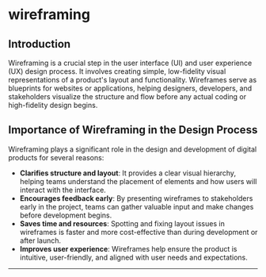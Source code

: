 # wireframing

## Introduction

Wireframing is a crucial step in the user interface (UI) and user experience (UX) design process. It involves creating simple, low-fidelity visual representations of a product's layout and functionality. Wireframes serve as blueprints for websites or applications, helping designers, developers, and stakeholders visualize the structure and flow before any actual coding or high-fidelity design begins.

## Importance of Wireframing in the Design Process

Wireframing plays a significant role in the design and development of digital products for several reasons:

- **Clarifies structure and layout**: It provides a clear visual hierarchy, helping teams understand the placement of elements and how users will interact with the interface.
- **Encourages feedback early**: By presenting wireframes to stakeholders early in the project, teams can gather valuable input and make changes before development begins.
- **Saves time and resources**: Spotting and fixing layout issues in wireframes is faster and more cost-effective than during development or after launch.
- **Improves user experience**: Wireframes help ensure the product is intuitive, user-friendly, and aligned with user needs and expectations.

---
